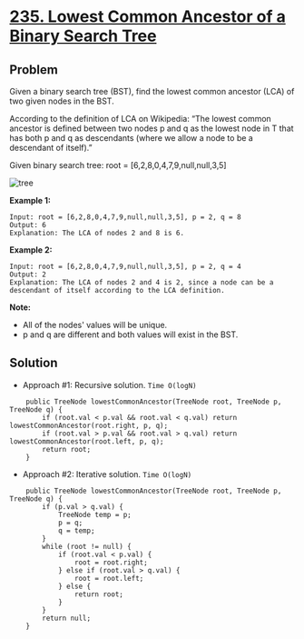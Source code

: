 # <a href='https://leetcode.com/problems/lowest-common-ancestor-of-a-binary-search-tree/submissions/'>235. Lowest Common Ancestor of a Binary Search Tree</a>

## Problem
Given a binary search tree (BST), find the lowest common ancestor (LCA) of two given nodes in the BST.

According to the definition of LCA on Wikipedia: “The lowest common ancestor is defined between two nodes p and q as the lowest node in T that has both p and q as descendants (where we allow a node to be a descendant of itself).”

Given binary search tree:  root = [6,2,8,0,4,7,9,null,null,3,5]

<img src='https://assets.leetcode.com/uploads/2018/12/14/binarysearchtree_improved.png' alt='tree'>

<strong>Example 1:</strong>
```
Input: root = [6,2,8,0,4,7,9,null,null,3,5], p = 2, q = 8
Output: 6
Explanation: The LCA of nodes 2 and 8 is 6.
```
<strong>Example 2:</strong>
```
Input: root = [6,2,8,0,4,7,9,null,null,3,5], p = 2, q = 4
Output: 2
Explanation: The LCA of nodes 2 and 4 is 2, since a node can be a descendant of itself according to the LCA definition.
```

<strong>Note:</strong>
- All of the nodes' values will be unique.
- p and q are different and both values will exist in the BST.

## Solution
- Approach #1: Recursive solution. ```Time O(logN)```
```
    public TreeNode lowestCommonAncestor(TreeNode root, TreeNode p, TreeNode q) {
        if (root.val < p.val && root.val < q.val) return lowestCommonAncestor(root.right, p, q);
        if (root.val > p.val && root.val > q.val) return lowestCommonAncestor(root.left, p, q);
        return root;
    }
```

- Approach #2: Iterative solution. ```Time O(logN)```
```
    public TreeNode lowestCommonAncestor(TreeNode root, TreeNode p, TreeNode q) {
        if (p.val > q.val) {
            TreeNode temp = p;
            p = q;
            q = temp;
        }
        while (root != null) {
            if (root.val < p.val) {
                root = root.right;
            } else if (root.val > q.val) {
                root = root.left;
            } else {
                return root;
            }
        }
        return null;
    }
```

